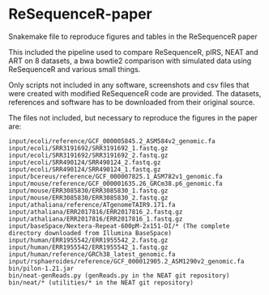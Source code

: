 # ReSequenceR-paper
Snakemake file to reproduce figures and tables in the ReSequenceR paper

This included the pipeline used to compare ReSequenceR, pIRS, NEAT and ART on 8 datasets, a bwa bowtie2 comparison with simulated data using ReSequenceR and various small things.

Only scripts not included in any software, screenshots and csv files that were created with modified ReSequenceR code are provided. The datasets, references and software has to be downloaded from their original source.

The files not included, but necessary to reproduce the figures in the paper are:
```
input/ecoli/reference/GCF_000005845.2_ASM584v2_genomic.fa
input/ecoli/SRR3191692/SRR3191692_1.fastq.gz
input/ecoli/SRR3191692/SRR3191692_2.fastq.gz
input/ecoli/SRR490124/SRR490124_2.fastq.gz
input/ecoli/SRR490124/SRR490124_1.fastq.gz
input/bcereus/reference/GCF_000007825.1_ASM782v1_genomic.fa
input/mouse/reference/GCF_000001635.26_GRCm38.p6_genomic.fa
input/mouse/ERR3085830/ERR3085830_1.fastq.gz
input/mouse/ERR3085830/ERR3085830_2.fastq.gz
input/athaliana/reference/ATgenomeTAIR9.171.fa
input/athaliana/ERR2017816/ERR2017816_2.fastq.gz
input/athaliana/ERR2017816/ERR2017816_1.fastq.gz
input/baseSpace/Nextera-Repeat-600pM-2x151-DI/* (The complete directory downloaded from Illumina BaseSpace)
input/human/ERR1955542/ERR1955542_2.fastq.gz
input/human/ERR1955542/ERR1955542_1.fastq.gz
input/human/reference/GRCh38_latest_genomic.fa
input/rsphaeroides/reference/GCF_000012905.2_ASM1290v2_genomic.fa
bin/pilon-1.21.jar
bin/neat-genReads.py (genReads.py in the NEAT git repository)
bin/neat/* (utilities/* in the NEAT git repository)
```
